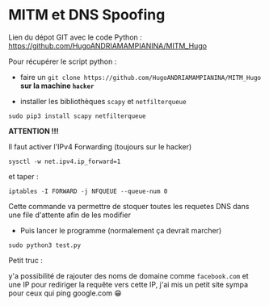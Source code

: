 # MITM et DNS Spoofing


Lien du dépot GIT avec le code Python :
https://github.com/HugoANDRIAMAMPIANINA/MITM_Hugo

Pour récupérer le script python :

- faire un `git clone https://github.com/HugoANDRIAMAMPIANINA/MITM_Hugo` **sur la machine `hacker`**

- installer les bibliothèques `scapy` et `netfilterqueue`

```
sudo pip3 install scapy netfilterqueue
```

**ATTENTION !!!**

Il faut activer l'IPv4 Forwarding (toujours sur le hacker)

```
sysctl -w net.ipv4.ip_forward=1
```

et taper : 

```
iptables -I FORWARD -j NFQUEUE --queue-num 0
```
Cette commande va permettre de stoquer toutes les requetes DNS dans une file d'attente afin de les modifier

- Puis lancer le programme (normalement ça devrait marcher)

```
sudo python3 test.py
```

Petit truc :

y'a possibilité de rajouter des noms de domaine comme `facebook.com` et une IP pour rediriger la requête vers cette IP, j'ai mis un petit site sympa pour ceux qui ping google.com :grin:
